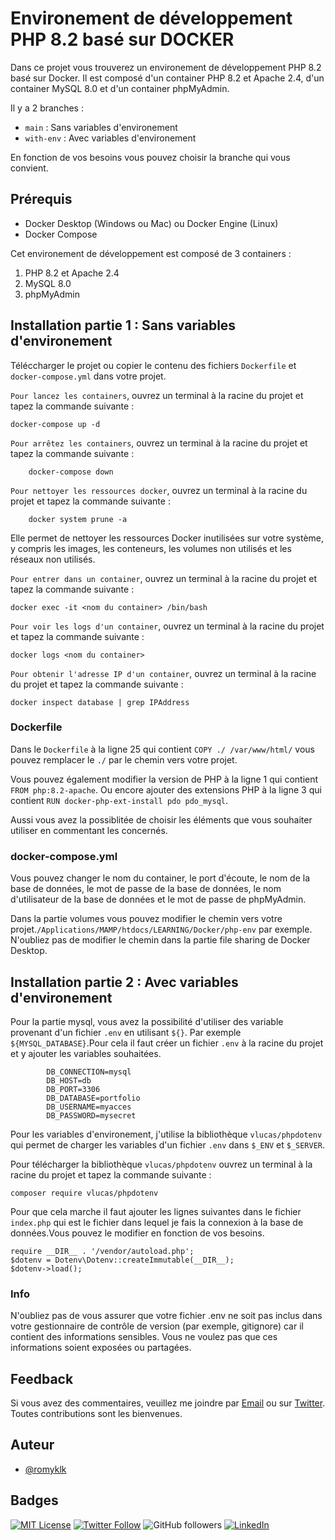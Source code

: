 # Environement de développement PHP 8.2 basé sur DOCKER

Dans ce projet vous trouverez un environement de développement PHP 8.2 basé sur Docker. Il est composé d'un container PHP 8.2 et Apache 2.4, d'un container MySQL 8.0 et d'un container phpMyAdmin.

Il y a 2 branches :
- `main` : Sans variables d'environement
- `with-env` : Avec variables d'environement

En fonction de vos besoins vous pouvez choisir la branche qui vous convient.


## Prérequis

- Docker Desktop (Windows ou Mac) ou Docker Engine (Linux)
- Docker Compose

Cet environement de développement est composé de 3 containers :
1. PHP 8.2 et Apache 2.4
2. MySQL 8.0
3. phpMyAdmin


## Installation partie 1 : Sans variables d'environement

Téléccharger le projet ou copier le contenu des fichiers `Dockerfile` et `docker-compose.yml` dans votre projet. 

`Pour lancez les containers`, ouvrez un terminal à la racine du projet et tapez la commande suivante :

    docker-compose up -d

`Pour arrêtez les containers`, ouvrez un terminal à la racine du projet et tapez la commande suivante :
    
        docker-compose down

`Pour nettoyer les ressources docker`, ouvrez un terminal à la racine du projet et tapez la commande suivante :
    
        docker system prune -a

Elle permet de nettoyer les ressources Docker inutilisées sur votre système, y compris les images, les conteneurs, les volumes non utilisés et les réseaux non utilisés.


`Pour entrer dans un container`, ouvrez un terminal à la racine du projet et tapez la commande suivante :

    docker exec -it <nom du container> /bin/bash

`Pour voir les logs d'un container`, ouvrez un terminal à la racine du projet et tapez la commande suivante :

    docker logs <nom du container>

`Pour obtenir l'adresse IP d'un container`, ouvrez un terminal à la racine du projet et tapez la commande suivante :

    docker inspect database | grep IPAddress








### Dockerfile

Dans le `Dockerfile` à la ligne 25 qui contient `COPY ./ /var/www/html/` vous pouvez remplacer le `./` par le chemin vers votre projet.

Vous pouvez également modifier la version de PHP à la ligne 1 qui contient `FROM php:8.2-apache`. Ou encore ajouter des extensions PHP à la ligne 3 qui contient `RUN docker-php-ext-install pdo pdo_mysql`.

Aussi vous avez la possiblitée de choisir les éléments que vous souhaiter utiliser en commentant les concernés.

### docker-compose.yml

Vous pouvez changer le nom du container, le port d'écoute, le nom de la base de données, le mot de passe de la base de données, le nom d'utilisateur de la base de données et le mot de passe de phpMyAdmin.

Dans la partie volumes vous pouvez modifier le chemin vers votre projet.`/Applications/MAMP/htdocs/LEARNING/Docker/php-env` par exemple. N'oubliez pas de modifier le chemin dans la partie file sharing de Docker Desktop.


## Installation partie 2 : Avec variables d'environement

Pour la partie mysql, vous avez la possibilité d'utiliser des variable provenant d'un fichier `.env` en utilisant `${}`. Par exemple `${MYSQL_DATABASE}`.Pour cela il faut créer un fichier `.env` à la racine du projet et y ajouter les variables souhaitées. 

            DB_CONNECTION=mysql
            DB_HOST=db
            DB_PORT=3306
            DB_DATABASE=portfolio
            DB_USERNAME=myacces
            DB_PASSWORD=mysecret


Pour les variables d'environement, j'utilise la bibliothèque `vlucas/phpdotenv` qui permet de charger les variables d'un fichier `.env` dans `$_ENV` et `$_SERVER`. 


Pour télécharger la bibliothèque `vlucas/phpdotenv` ouvrez un terminal à la racine du projet et tapez la commande suivante :

    composer require vlucas/phpdotenv




Pour que cela marche  il faut ajouter les lignes suivantes dans le fichier `index.php` qui est le fichier dans lequel je fais la connexion à la base de données.Vous pouvez le modifier en fonction de vos besoins.

    require __DIR__ . '/vendor/autoload.php';
    $dotenv = Dotenv\Dotenv::createImmutable(__DIR__);
    $dotenv->load();



### Info 

N'oubliez pas de vous assurer que votre fichier .env ne soit pas inclus dans votre gestionnaire de contrôle de version (par exemple, gitignore) car il contient des informations sensibles. Vous ne voulez pas que ces informations soient exposées ou partagées.



## Feedback

Si vous avez des commentaires, veuillez me joindre par  [Email](mailto:romyklk2210@gmail.com) ou sur [Twitter](https://twitter.com/romyklk). Toutes contributions sont les bienvenues.


## Auteur

- [@romyklk](https://github.com/romyklk)


## Badges



[![MIT License](https://img.shields.io/badge/License-MIT-green.svg)](https://choosealicense.com/licenses/mit/)
[![Twitter Follow](https://img.shields.io/twitter/follow/romyklk?style=social)](https://twitter.com/romyklk)
![GitHub followers](https://img.shields.io/github/followers/romyklk?style=social)
[![LinkedIn](https://img.shields.io/badge/LinkedIn-romyklk-blue)](https://www.linkedin.com/in/romuald-kouleko/)
